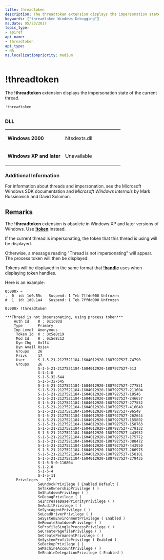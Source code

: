 ```yaml
---
title: threadtoken
description: The threadtoken extension displays the impersonation state of the current thread.
keywords: ["threadtoken Windows Debugging"]
ms.date: 05/23/2017
topic_type:
- apiref
api_name:
- threadtoken
api_type:
- NA
ms.localizationpriority: medium
---
```


# !threadtoken


The **!threadtoken** extension displays the impersonation state of the current thread.

```dbgcmd
!threadtoken
```

## <span id="ddk__threadtoken_dbg"></span><span id="DDK__THREADTOKEN_DBG"></span>


### <span id="DLL"></span><span id="dll"></span>DLL

<table>
<colgroup>
<col width="50%" />
<col width="50%" />
</colgroup>
<tbody>
<tr class="odd">
<td align="left"><p><strong>Windows 2000</strong></p></td>
<td align="left"><p>Ntsdexts.dll</p></td>
</tr>
<tr class="even">
<td align="left"><p><strong>Windows XP and later</strong></p></td>
<td align="left"><p>Unavailable</p></td>
</tr>
</tbody>
</table>

 

### <span id="Additional_Information"></span><span id="additional_information"></span><span id="ADDITIONAL_INFORMATION"></span>Additional Information

For information about threads and impersonation, see the Microsoft Windows SDK documentation and *Microsoft Windows Internals* by Mark Russinovich and David Solomon.

## Remarks

The **!threadtoken** extension is obsolete in Windows XP and later versions of Windows. Use [**!token**](-token.md) instead.

If the current thread is impersonating, the token that this thread is using will be displayed.

Otherwise, a message reading "Thread is not impersonating" will appear. The process token will then be displayed.

Tokens will be displayed in the same format that [**!handle**](-handle.md) uses when displaying token handles.

Here is an example:

```dbgcmd
0:000> ~
.  0  id: 1d0.55c   Suspend: 1 Teb 7ffde000 Unfrozen
#  1  id: 1d0.1a4   Suspend: 1 Teb 7ffdd000 Unfrozen

0:000> !threadtoken

***Thread is not impersonating, using process token***
    Auth Id    0 : 0x1c93d
    Type       Primary
    Imp Level  Anonymous
     Token Id  0 : 0x5e8c19
     Mod Id    0 : 0x5e8c12
     Dyn Chg   0x1f4
     Dyn Avail 0x1a4
     Groups    26
     Privs     17
     User      S-1-5-21-2127521184-1604012920-1887927527-74790
     Groups    26
               S-1-5-21-2127521184-1604012920-1887927527-513
               S-1-1-0
               S-1-5-32-544
               S-1-5-32-545
               S-1-5-21-2127521184-1604012920-1887927527-277551
               S-1-5-21-2127521184-1604012920-1887927527-211604
               S-1-5-21-2127521184-1604012920-1887927527-10546
               S-1-5-21-2127521184-1604012920-1887927527-246657
               S-1-5-21-2127521184-1604012920-1887927527-277552
               S-1-5-21-2127521184-1604012920-1887927527-416040
               S-1-5-21-2127521184-1604012920-1887927527-96548
               S-1-5-21-2127521184-1604012920-1887927527-262644
               S-1-5-21-2127521184-1604012920-1887927527-155802
               S-1-5-21-2127521184-1604012920-1887927527-158763
               S-1-5-21-2127521184-1604012920-1887927527-279132
               S-1-5-21-2127521184-1604012920-1887927527-443952
               S-1-5-21-2127521184-1604012920-1887927527-175772
               S-1-5-21-2127521184-1604012920-1887927527-388472
               S-1-5-21-2127521184-1604012920-1887927527-443950
               S-1-5-21-2127521184-1604012920-1887927527-266975
               S-1-5-21-2127521184-1604012920-1887927527-158181
               S-1-5-21-2127521184-1604012920-1887927527-279435
               S-1-5-5-0-116804
               S-1-2-0
               S-1-5-4
               S-1-5-11
     Privileges    17
               SeUndockPrivilege ( Enabled Default )
               SeTakeOwnershipPrivilege ( )
               SeShutdownPrivilege ( )
               SeDebugPrivilege ( )
               SeIncreaseBasePriorityPrivilege ( )
               SeAuditPrivilege ( )
               SeSyncAgentPrivilege ( )
               SeLoadDriverPrivilege ( )
               SeSystemEnvironmentPrivilege ( Enabled )
               SeRemoteShutdownPrivilege ( )
               SeProfileSingleProcessPrivilege ( )
               SeCreatePagefilePrivilege ( )
               SeCreatePermanentPrivilege ( )
               SeSystemProfilePrivilege ( Enabled )
               SeBackupPrivilege ( )
               SeMachineAccountPrivilege ( )
               SeEnableDelegationPrivilege ( Enabled )
```

 

 





